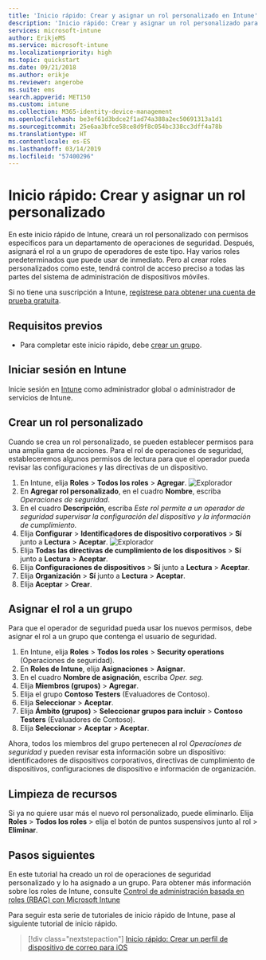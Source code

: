 ```yaml
---
title: 'Inicio rápido: Crear y asignar un rol personalizado en Intune'
description: 'Inicio rápido: Crear y asignar un rol personalizado para un administrador de dispositivos remoto.'
services: microsoft-intune
author: ErikjeMS
ms.service: microsoft-intune
ms.localizationpriority: high
ms.topic: quickstart
ms.date: 09/21/2018
ms.author: erikje
ms.reviewer: angerobe
ms.suite: ems
search.appverid: MET150
ms.custom: intune
ms.collection: M365-identity-device-management
ms.openlocfilehash: be3ef61d3bdce2f1ad74a388a2ec50691313a1d1
ms.sourcegitcommit: 25e6aa3bfce58ce8d9f8c054bc338cc3dff4a78b
ms.translationtype: HT
ms.contentlocale: es-ES
ms.lasthandoff: 03/14/2019
ms.locfileid: "57400296"
---
```

# <a name="quickstart-create-and-assign-a-custom-role"></a>Inicio rápido: Crear y asignar un rol personalizado

En este inicio rápido de Intune, creará un rol personalizado con permisos específicos para un departamento de operaciones de seguridad. Después, asignará el rol a un grupo de operadores de este tipo. Hay varios roles predeterminados que puede usar de inmediato. Pero al crear roles personalizados como este, tendrá control de acceso preciso a todas las partes del sistema de administración de dispositivos móviles.

Si no tiene una suscripción a Intune, [regístrese para obtener una cuenta de prueba gratuita](free-trial-sign-up.md).

## <a name="prerequisites"></a>Requisitos previos

- Para completar este inicio rápido, debe [crear un grupo](quickstart-create-group.md).

## <a name="sign-in-to-intune"></a>Iniciar sesión en Intune

Inicie sesión en [Intune](https://aka.ms/intuneportal) como administrador global o administrador de servicios de Intune.

## <a name="create-a-custom-role"></a>Crear un rol personalizado

Cuando se crea un rol personalizado, se pueden establecer permisos para una amplia gama de acciones. Para el rol de operaciones de seguridad, estableceremos algunos permisos de lectura para que el operador pueda revisar las configuraciones y las directivas de un dispositivo.

1. En Intune, elija **Roles** > **Todos los roles** > **Agregar**.
![Explorador](media/quickstart-create-custom-role/add-custom-role.png)
2. En **Agregar rol personalizado**, en el cuadro **Nombre**, escriba *Operaciones de seguridad*.
3. En el cuadro **Descripción**, escriba *Este rol permite a un operador de seguridad supervisar la configuración del dispositivo y la información de cumplimiento.*
4. Elija **Configurar** > **Identificadores de dispositivo corporativos** > **Sí** junto a **Lectura** > **Aceptar**.
![Explorador](media/quickstart-create-custom-role/corp-device-id-read.png)
5. Elija **Todas las directivas de cumplimiento de los dispositivos** > **Sí** junto a **Lectura** > **Aceptar**.
6. Elija **Configuraciones de dispositivos** > **Sí** junto a **Lectura** > **Aceptar**.
7. Elija **Organización** > **Sí** junto a **Lectura** > **Aceptar**.
8. Elija **Aceptar** > **Crear**.

## <a name="assign-the-role-to-a-group"></a>Asignar el rol a un grupo

Para que el operador de seguridad pueda usar los nuevos permisos, debe asignar el rol a un grupo que contenga el usuario de seguridad.

1. En Intune, elija **Roles** > **Todos los roles** > **Security operations** (Operaciones de seguridad).
2. En **Roles de Intune**, elija **Asignaciones** > **Asignar**.
3. En el cuadro **Nombre de asignación**, escriba *Oper. seg.*
4. Elija **Miembros (grupos)** > **Agregar**.
5. Elija el grupo **Contoso Testers** (Evaluadores de Contoso).
6. Elija **Seleccionar** > **Aceptar**.
7. Elija **Ámbito (grupos)** > **Seleccionar grupos para incluir** > **Contoso Testers** (Evaluadores de Contoso).
8. Elija **Seleccionar** > **Aceptar** > **Aceptar**.

Ahora, todos los miembros del grupo pertenecen al rol *Operaciones de seguridad* y pueden revisar esta información sobre un dispositivo: identificadores de dispositivos corporativos, directivas de cumplimiento de dispositivos, configuraciones de dispositivo e información de organización.

## <a name="clean-up-resources"></a>Limpieza de recursos

Si ya no quiere usar más el nuevo rol personalizado, puede eliminarlo. Elija **Roles** > **Todos los roles** > elija el botón de puntos suspensivos junto al rol > **Eliminar**.

## <a name="next-steps"></a>Pasos siguientes

En este tutorial ha creado un rol de operaciones de seguridad personalizado y lo ha asignado a un grupo. Para obtener más información sobre los roles de Intune, consulte [Control de administración basada en roles (RBAC) con Microsoft Intune](role-based-access-control.md)

Para seguir esta serie de tutoriales de inicio rápido de Intune, pase al siguiente tutorial de inicio rápido.

> [!div class="nextstepaction"]
> [Inicio rápido: Crear un perfil de dispositivo de correo para iOS](quickstart-email-profile.md)

